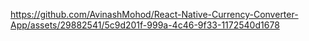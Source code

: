 

https://github.com/AvinashMohod/React-Native-Currency-Converter-App/assets/29882541/5c9d201f-999a-4c46-9f33-1172540d1678

